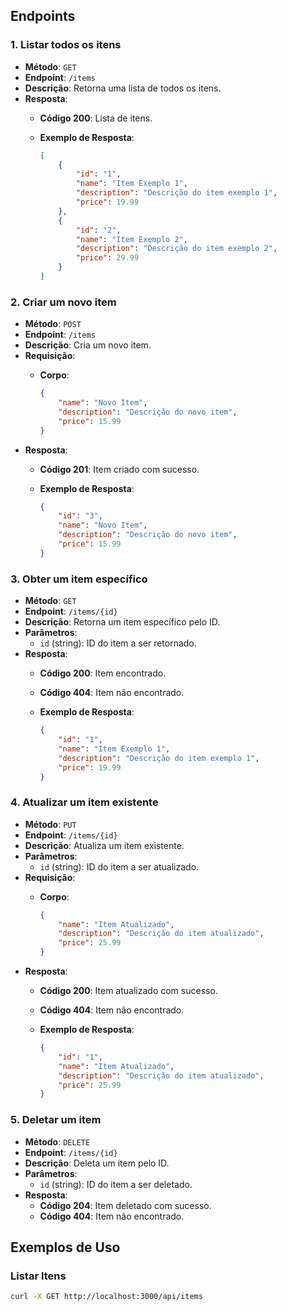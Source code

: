 ## Endpoints

### 1. Listar todos os itens

- **Método**: `GET`
- **Endpoint**: `/items`
- **Descrição**: Retorna uma lista de todos os itens.
- **Resposta**:
  - **Código 200**: Lista de itens.
  - **Exemplo de Resposta**:

      ```json
      [
          {
              "id": "1",
              "name": "Item Exemplo 1",
              "description": "Descrição do item exemplo 1",
              "price": 19.99
          },
          {
              "id": "2",
              "name": "Item Exemplo 2",
              "description": "Descrição do item exemplo 2",
              "price": 29.99
          }
      ]
      ```

### 2. Criar um novo item

- **Método**: `POST`
- **Endpoint**: `/items`
- **Descrição**: Cria um novo item.
- **Requisição**:
  - **Corpo**:

      ```json
      {
          "name": "Novo Item",
          "description": "Descrição do novo item",
          "price": 15.99
      }
      ```
- **Resposta**:
  - **Código 201**: Item criado com sucesso.
  - **Exemplo de Resposta**:

      ```json
      {
          "id": "3",
          "name": "Novo Item",
          "description": "Descrição do novo item",
          "price": 15.99
      }
    ```

### 3. Obter um item específico

- **Método**: `GET`
- **Endpoint**: `/items/{id}`
- **Descrição**: Retorna um item específico pelo ID.
- **Parâmetros**:
  - `id` (string): ID do item a ser retornado.
- **Resposta**:
  - **Código 200**: Item encontrado.
  - **Código 404**: Item não encontrado.
  - **Exemplo de Resposta**:

      ```json
      {
          "id": "1",
          "name": "Item Exemplo 1",
          "description": "Descrição do item exemplo 1",
          "price": 19.99
      }
      ```

### 4. Atualizar um item existente

- **Método**: `PUT`
- **Endpoint**: `/items/{id}`
- **Descrição**: Atualiza um item existente.
- **Parâmetros**:
  - `id` (string): ID do item a ser atualizado.
- **Requisição**:
  - **Corpo**:

     ```json
     {
         "name": "Item Atualizado",
         "description": "Descrição do item atualizado",
         "price": 25.99
     }
    ```
- **Resposta**:
  - **Código 200**: Item atualizado com sucesso.
  - **Código 404**: Item não encontrado.
  - **Exemplo de Resposta**:

      ```json
      {
          "id": "1",
          "name": "Item Atualizado",
          "description": "Descrição do item atualizado",
          "price": 25.99
      }
      ```

### 5. Deletar um item

- **Método**: `DELETE`
- **Endpoint**: `/items/{id}`
- **Descrição**: Deleta um item pelo ID.
- **Parâmetros**:
  - `id` (string): ID do item a ser deletado.
- **Resposta**:
  - **Código 204**: Item deletado com sucesso.
  - **Código 404**: Item não encontrado.

## Exemplos de Uso

### Listar Itens

```bash
curl -X GET http://localhost:3000/api/items
```
